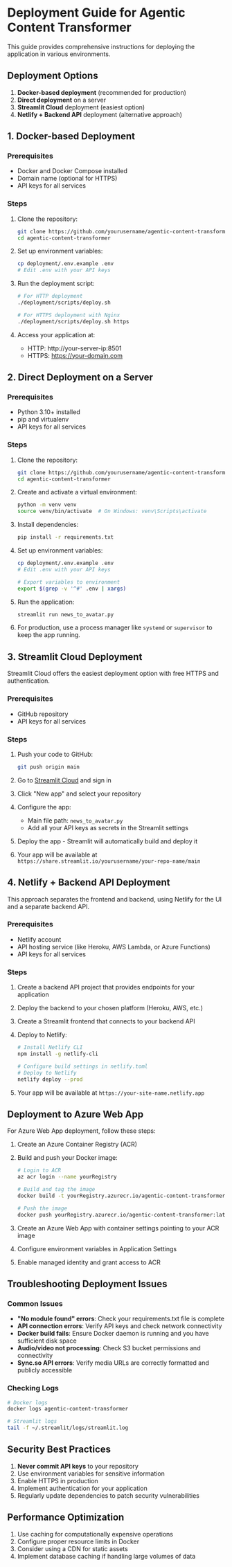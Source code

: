 # Deployment Guide for Agentic Content Transformer

This guide provides comprehensive instructions for deploying the application in various environments.

## Deployment Options

1. **Docker-based deployment** (recommended for production)
2. **Direct deployment** on a server
3. **Streamlit Cloud** deployment (easiest option)
4. **Netlify + Backend API** deployment (alternative approach)

## 1. Docker-based Deployment

### Prerequisites
- Docker and Docker Compose installed
- Domain name (optional for HTTPS)
- API keys for all services

### Steps

1. Clone the repository:
   ```bash
   git clone https://github.com/yourusername/agentic-content-transformer.git
   cd agentic-content-transformer
   ```

2. Set up environment variables:
   ```bash
   cp deployment/.env.example .env
   # Edit .env with your API keys
   ```

3. Run the deployment script:
   ```bash
   # For HTTP deployment
   ./deployment/scripts/deploy.sh
   
   # For HTTPS deployment with Nginx
   ./deployment/scripts/deploy.sh https
   ```

4. Access your application at:
   - HTTP: http://your-server-ip:8501
   - HTTPS: https://your-domain.com

## 2. Direct Deployment on a Server

### Prerequisites
- Python 3.10+ installed
- pip and virtualenv
- API keys for all services

### Steps

1. Clone the repository:
   ```bash
   git clone https://github.com/yourusername/agentic-content-transformer.git
   cd agentic-content-transformer
   ```

2. Create and activate a virtual environment:
   ```bash
   python -m venv venv
   source venv/bin/activate  # On Windows: venv\Scripts\activate
   ```

3. Install dependencies:
   ```bash
   pip install -r requirements.txt
   ```

4. Set up environment variables:
   ```bash
   cp deployment/.env.example .env
   # Edit .env with your API keys
   
   # Export variables to environment
   export $(grep -v '^#' .env | xargs)
   ```

5. Run the application:
   ```bash
   streamlit run news_to_avatar.py
   ```

6. For production, use a process manager like `systemd` or `supervisor` to keep the app running.

## 3. Streamlit Cloud Deployment

Streamlit Cloud offers the easiest deployment option with free HTTPS and authentication.

### Prerequisites
- GitHub repository
- API keys for all services

### Steps

1. Push your code to GitHub:
   ```bash
   git push origin main
   ```

2. Go to [Streamlit Cloud](https://streamlit.io/cloud) and sign in

3. Click "New app" and select your repository

4. Configure the app:
   - Main file path: `news_to_avatar.py`
   - Add all your API keys as secrets in the Streamlit settings

5. Deploy the app - Streamlit will automatically build and deploy it

6. Your app will be available at `https://share.streamlit.io/yourusername/your-repo-name/main`

## 4. Netlify + Backend API Deployment

This approach separates the frontend and backend, using Netlify for the UI and a separate backend API.

### Prerequisites
- Netlify account
- API hosting service (like Heroku, AWS Lambda, or Azure Functions)
- API keys for all services

### Steps

1. Create a backend API project that provides endpoints for your application

2. Deploy the backend to your chosen platform (Heroku, AWS, etc.)

3. Create a Streamlit frontend that connects to your backend API

4. Deploy to Netlify:
   ```bash
   # Install Netlify CLI
   npm install -g netlify-cli
   
   # Configure build settings in netlify.toml
   # Deploy to Netlify
   netlify deploy --prod
   ```

5. Your app will be available at `https://your-site-name.netlify.app`

## Deployment to Azure Web App

For Azure Web App deployment, follow these steps:

1. Create an Azure Container Registry (ACR)

2. Build and push your Docker image:
   ```bash
   # Login to ACR
   az acr login --name yourRegistry
   
   # Build and tag the image
   docker build -t yourRegistry.azurecr.io/agentic-content-transformer:latest .
   
   # Push the image
   docker push yourRegistry.azurecr.io/agentic-content-transformer:latest
   ```

3. Create an Azure Web App with container settings pointing to your ACR image

4. Configure environment variables in Application Settings

5. Enable managed identity and grant access to ACR

## Troubleshooting Deployment Issues

### Common Issues

- **"No module found" errors**: Check your requirements.txt file is complete
- **API connection errors**: Verify API keys and check network connectivity
- **Docker build fails**: Ensure Docker daemon is running and you have sufficient disk space
- **Audio/video not processing**: Check S3 bucket permissions and connectivity
- **Sync.so API errors**: Verify media URLs are correctly formatted and publicly accessible

### Checking Logs

```bash
# Docker logs
docker logs agentic-content-transformer

# Streamlit logs
tail -f ~/.streamlit/logs/streamlit.log
```

## Security Best Practices

1. **Never commit API keys** to your repository
2. Use environment variables for sensitive information
3. Enable HTTPS in production
4. Implement authentication for your application
5. Regularly update dependencies to patch security vulnerabilities

## Performance Optimization

1. Use caching for computationally expensive operations
2. Configure proper resource limits in Docker
3. Consider using a CDN for static assets
4. Implement database caching if handling large volumes of data 